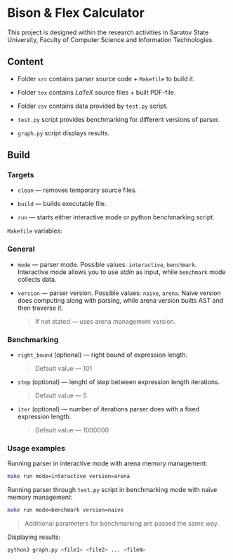 # Bison & Flex Calculator

This project is designed
within the research activities in Saratov State University, Faculty of Computer Science and Information Technologies.

## Content

* Folder `src` contains parser source code + `Makefile` to build it.

* Folder `tex` contains *LaTeX* source files + built PDF-file.

* Folder `csv` contains data provided by `test.py` script.

* `test.py` script provides benchmarking for different versions of parser.

* `graph.py` script displays results.

## Build

### Targets

* `clean` — removes temporary source files.

* `build` — builds executable file.

* `run` — starts either interactive mode or
python benchmarking script.

`Makefile` variables:

### General

* `mode` — parser mode. Possible values: `interactive`, `benchmark`.
Interactive mode allows you to use *stdin* as input, while `benchmark` mode collects data.

* `version` — parser version. Possible values: `naive`, `arena`. Naive version does computing along with parsing, while arena version builts AST and then traverse it.
    > If not stated — uses arena management version.

### Benchmarking

* `right_bound` (optional) — right bound of expression length.
    >Default value — 101

* `step` (optional) — lenght of step between expression length iterations.
    > Default value — 5

* `iter` (optional) — number of iterations parser
does with a fixed expression length.
    > Default value — 1000000

### Usage examples

Running parser in interactive mode with arena memory management:

```zsh
make run mode=interactive version=arena
```

Running parser through `test.py` script in benchmarking mode with naive memory management:

```zsh
make run mode=benchmark version=naive
```

> Additional parameters for benchmarking are passed the same way.

Displaying results:

```zsh
python3 graph.py <file1> <file2> ... <fileN>
```
